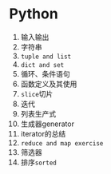 # Python
1. 输入输出
2. 字符串
3. ```tuple and list```
4. ```dict and set```
5. 循环、条件语句
6. 函数定义及其使用
7. ```slice```切片
8. 迭代
9. 列表生产式
10. 生成器generator
11. iterator的总结
12. ```reduce and map exercise```
13. 筛选器
14. 排序```sorted```
